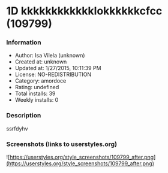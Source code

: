 # 1D kkkkkkkkkkkklokkkkkkcfcc (109799)

### Information
- Author: Isa Vilela (unknown)
- Created at: unknown
- Updated at: 1/27/2015, 10:11:39 PM
- License: NO-REDISTRIBUTION
- Category: amordoce
- Rating: undefined
- Total installs: 39
- Weekly installs: 0


### Description
ssrfdyhv


### Screenshots (links to userstyles.org)
![https://userstyles.org/style_screenshots/109799_after.png](https://userstyles.org/style_screenshots/109799_after.png)



